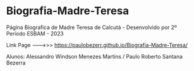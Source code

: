# Biografia-Madre-Teresa

Página Biografica de Madre Teresa de Calcutá - Desenvolvido por 2º Período ESBAM - 2023

Link Page --->>> https://paulobezerr.github.io/Biografia-Madre-Teresa/

Alunos: Alessandro Windson Menezes Martins / Paulo Roberto Santana Bezerra
